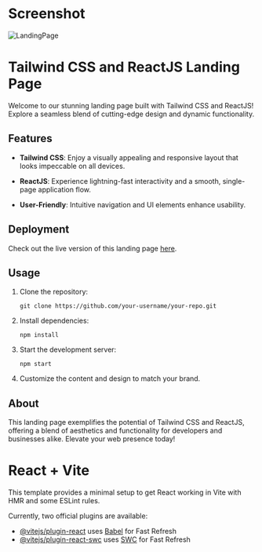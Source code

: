 # Screenshot
![LandingPage](https://github.com/PriyamKumarGhosh/E-commerce-Landing_Page/assets/102907540/143374e6-b20c-471e-aef1-d0ec73b9da29)

# Tailwind CSS and ReactJS Landing Page

Welcome to our stunning landing page built with Tailwind CSS and ReactJS! Explore a seamless blend of cutting-edge design and dynamic functionality. 

## Features

- **Tailwind CSS**: Enjoy a visually appealing and responsive layout that looks impeccable on all devices.

- **ReactJS**: Experience lightning-fast interactivity and a smooth, single-page application flow.

- **User-Friendly**: Intuitive navigation and UI elements enhance usability.

## Deployment

Check out the live version of this landing page [here](https://clinquant-praline-597e88.netlify.app/).

## Usage

1. Clone the repository:
   ```
   git clone https://github.com/your-username/your-repo.git
   ```

2. Install dependencies:
   ```
   npm install
   ```

3. Start the development server:
   ```
   npm start
   ```

4. Customize the content and design to match your brand.

## About

This landing page exemplifies the potential of Tailwind CSS and ReactJS, offering a blend of aesthetics and functionality for developers and businesses alike. Elevate your web presence today!


# React + Vite

This template provides a minimal setup to get React working in Vite with HMR and some ESLint rules.

Currently, two official plugins are available:

- [@vitejs/plugin-react](https://github.com/vitejs/vite-plugin-react/blob/main/packages/plugin-react/README.md) uses [Babel](https://babeljs.io/) for Fast Refresh
- [@vitejs/plugin-react-swc](https://github.com/vitejs/vite-plugin-react-swc) uses [SWC](https://swc.rs/) for Fast Refresh


